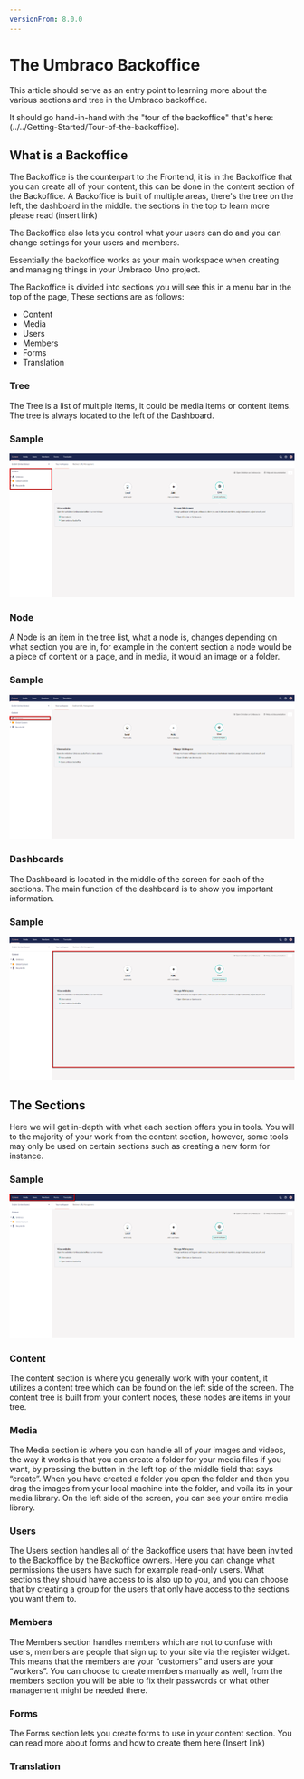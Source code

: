 ```yaml
---
versionFrom: 8.0.0
---
```


# The Umbraco Backoffice

This article should serve as an entry point to learning more about the various sections and tree in the Umbraco backoffice.

It should go hand-in-hand with the "tour of the backoffice" that's here: (../../Getting-Started/Tour-of-the-backoffice).

## What is a Backoffice

The Backoffice is the counterpart to the Frontend, it is in the Backoffice that you can create all of your content, this can be done in the content section of the Backoffice.
A Backoffice is built of multiple areas, there's the tree on the left, the dashboard in the middle. the sections in the top to learn more please read (insert link)

The Backoffice also lets you control what your users can do and you can change settings for your users and members.

Essentially the backoffice works as your main workspace when creating and managing things in your Umbraco Uno project.

The Backoffice is divided into sections you will see this in a menu bar in the top of the page, These sections are as follows:

- Content
- Media
- Users
- Members
- Forms
- Translation

### Tree

The Tree is a list of multiple items, it could be media items or content items.
The tree is always located to the left of the Dashboard.

### Sample

![Image of a Tree](images/Tree.png)

### Node

A Node is an item in the tree list, what a node is, changes depending on what section you are in, for example in the content section a node would be a piece of content or a page, and in media, it would an image or a folder.

### Sample

![Image of a Node](images/Node.png)

### Dashboards

The Dashboard is located in the middle of the screen for each of the sections.
The main function of the dashboard is to show you important information.

### Sample

![Image of a Dashboard](images/Dashboard.png)

## The Sections

Here we will get in-depth with what each section offers you in tools.
You will to the majority of your work from the content section, however, some tools may only be used on certain sections such as creating a new form for instance.

### Sample

![Image of the sections](images/Sections.png)

### Content

The content section is where you generally work with your content, it utilizes a content tree which can be found on the left side of the screen. The content tree is built from your content nodes, these nodes are items in your tree.

### Media

The Media section is where you can handle all of your images and videos, the way it works is that you can create a folder for your media files if you want,  by pressing the button in the left top of the middle field that says “create”.
When you have created a folder you open the folder and then you drag the images from your local machine into the folder, and voíla its in your media library.
On the left side of the screen, you can see your entire media library.

### Users

The Users section handles all of the Backoffice users that have been invited to the Backoffice by the Backoffice owners. Here you can change what permissions the users have such for example read-only users.
What sections they should have access to is also up to you, and you can choose that by creating a group for the users that only have access to the sections you want them to.

### Members

The Members section handles members which are not to confuse with users, members are people that sign up to your site via the register widget.
This means that the members are your “customers” and users are your “workers”.
You can choose to create members manually as well, from the members section you will be able to fix their passwords or what other management might be needed there.

### Forms

The Forms section lets you create forms to use in your content section.
You can read more about forms and how to create them here (Insert link)

### Translation


